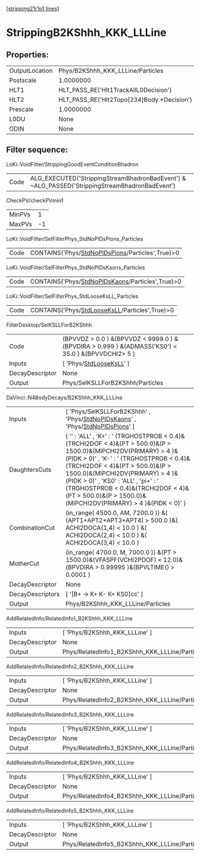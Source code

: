 [[stripping21r1p1 lines]](./stripping21r1p1-index)

# StrippingB2KShhh_KKK_LLLine

## Properties:

|                |                                               |
|----------------|-----------------------------------------------|
| OutputLocation | Phys/B2KShhh_KKK_LLLine/Particles             |
| Postscale      | 1.0000000                                     |
| HLT1           | HLT_PASS_RE('Hlt1TrackAllL0Decision')         |
| HLT2           | HLT_PASS_RE('Hlt2Topo[234]Body.\*Decision') |
| Prescale       | 1.0000000                                     |
| L0DU           | None                                          |
| ODIN           | None                                          |

## Filter sequence:

LoKi::VoidFilter/StrippingGoodEventConditionBhadron

|      |                                                                                                |
|------|------------------------------------------------------------------------------------------------|
| Code | ALG_EXECUTED('StrippingStreamBhadronBadEvent') & ~ALG_PASSED('StrippingStreamBhadronBadEvent') |

CheckPV/checkPVmin1

|        |     |
|--------|-----|
| MinPVs | 1   |
| MaxPVs | -1  |

LoKi::VoidFilter/SelFilterPhys_StdNoPIDsPions_Particles

|      |                                                                                                       |
|------|-------------------------------------------------------------------------------------------------------|
| Code | CONTAINS('Phys/[StdNoPIDsPions](./stripping21r1p1-commonparticles-stdnopidspions)/Particles',True)\>0 |

LoKi::VoidFilter/SelFilterPhys_StdNoPIDsKaons_Particles

|      |                                                                                                       |
|------|-------------------------------------------------------------------------------------------------------|
| Code | CONTAINS('Phys/[StdNoPIDsKaons](./stripping21r1p1-commonparticles-stdnopidskaons)/Particles',True)\>0 |

LoKi::VoidFilter/SelFilterPhys_StdLooseKsLL_Particles

|      |                                                                                                   |
|------|---------------------------------------------------------------------------------------------------|
| Code | CONTAINS('Phys/[StdLooseKsLL](./stripping21r1p1-commonparticles-stdlooseksll)/Particles',True)\>0 |

FilterDesktop/SelKSLLForB2KShhh

|                 |                                                                                                        |
|-----------------|--------------------------------------------------------------------------------------------------------|
| Code            | (BPVVDZ \> 0.0 ) &(BPVVDZ \< 9999.0 ) &(BPVDIRA \> 0.999 ) &(ADMASS('KS0') \< 35.0 ) &(BPVVDCHI2\> 5 ) |
| Inputs          | [ 'Phys/[StdLooseKsLL](./stripping21r1p1-commonparticles-stdlooseksll)' ]                            |
| DecayDescriptor | None                                                                                                   |
| Output          | Phys/SelKSLLForB2KShhh/Particles                                                                       |

DaVinci::N4BodyDecays/B2KShhh_KKK_LLLine

|                  |                                                                                                                                                                                                                                                                                                                                                                                                |
|------------------|------------------------------------------------------------------------------------------------------------------------------------------------------------------------------------------------------------------------------------------------------------------------------------------------------------------------------------------------------------------------------------------------|
| Inputs           | [ 'Phys/SelKSLLForB2KShhh' , 'Phys/[StdNoPIDsKaons](./stripping21r1p1-commonparticles-stdnopidskaons)' , 'Phys/[StdNoPIDsPions](./stripping21r1p1-commonparticles-stdnopidspions)' ]                                                                                                                                                                                                         |
| DaughtersCuts    | { '' : 'ALL' , 'K+' : ' (TRGHOSTPROB \< 0.4)&(TRCHI2DOF \< 4)&(PT \> 500.0)&(P \> 1500.0)&(MIPCHI2DV(PRIMARY) \> 4 )&(PIDK \> 0)' , 'K-' : ' (TRGHOSTPROB \< 0.4)&(TRCHI2DOF \< 4)&(PT \> 500.0)&(P \> 1500.0)&(MIPCHI2DV(PRIMARY) \> 4 )&(PIDK \> 0)' , 'KS0' : 'ALL' , 'pi+' : ' (TRGHOSTPROB \< 0.4)&(TRCHI2DOF \< 4)&(PT \> 500.0)&(P \> 1500.0)&(MIPCHI2DV(PRIMARY) \> 4 )&(PIDK \< 0)' } |
| CombinationCut   | (in_range( 4500.0, AM, 7200.0 )) &( (APT1+APT2+APT3+APT4) \> 500.0 )&( ACHI2DOCA(1,4) \< 10.0 ) &( ACHI2DOCA(2,4) \< 10.0 ) &( ACHI2DOCA(3,4) \< 10.0 )                                                                                                                                                                                                                                        |
| MotherCut        | (in_range( 4700.0, M, 7000.0 )) &(PT \> 1500.0)&(VFASPF(VCHI2PDOF) \< 12.0)&(BPVDIRA \> 0.99995 )&(BPVLTIME() \> 0.0001 )                                                                                                                                                                                                                                                                      |
| DecayDescriptor  | None                                                                                                                                                                                                                                                                                                                                                                                           |
| DecayDescriptors | [ '[B+ -\> K+ K- K+ KS0]cc' ]                                                                                                                                                                                                                                                                                                                                                              |
| Output           | Phys/B2KShhh_KKK_LLLine/Particles                                                                                                                                                                                                                                                                                                                                                              |

AddRelatedInfo/RelatedInfo1_B2KShhh_KKK_LLLine

|                 |                                                |
|-----------------|------------------------------------------------|
| Inputs          | [ 'Phys/B2KShhh_KKK_LLLine' ]                |
| DecayDescriptor | None                                           |
| Output          | Phys/RelatedInfo1_B2KShhh_KKK_LLLine/Particles |

AddRelatedInfo/RelatedInfo2_B2KShhh_KKK_LLLine

|                 |                                                |
|-----------------|------------------------------------------------|
| Inputs          | [ 'Phys/B2KShhh_KKK_LLLine' ]                |
| DecayDescriptor | None                                           |
| Output          | Phys/RelatedInfo2_B2KShhh_KKK_LLLine/Particles |

AddRelatedInfo/RelatedInfo3_B2KShhh_KKK_LLLine

|                 |                                                |
|-----------------|------------------------------------------------|
| Inputs          | [ 'Phys/B2KShhh_KKK_LLLine' ]                |
| DecayDescriptor | None                                           |
| Output          | Phys/RelatedInfo3_B2KShhh_KKK_LLLine/Particles |

AddRelatedInfo/RelatedInfo4_B2KShhh_KKK_LLLine

|                 |                                                |
|-----------------|------------------------------------------------|
| Inputs          | [ 'Phys/B2KShhh_KKK_LLLine' ]                |
| DecayDescriptor | None                                           |
| Output          | Phys/RelatedInfo4_B2KShhh_KKK_LLLine/Particles |

AddRelatedInfo/RelatedInfo5_B2KShhh_KKK_LLLine

|                 |                                                |
|-----------------|------------------------------------------------|
| Inputs          | [ 'Phys/B2KShhh_KKK_LLLine' ]                |
| DecayDescriptor | None                                           |
| Output          | Phys/RelatedInfo5_B2KShhh_KKK_LLLine/Particles |
